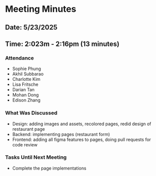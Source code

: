 # Meeting Minutes
## Date: 5/23/2025
## Time: 2:023m - 2:16pm (13 minutes)
### Attendance
- Sophie Phung
- Akhil Subbarao
- Charlotte Kim
- Lisa Fritsche
- Darian Tan
- Mohan Dong
- Edison Zhang
  
### What Was Discussed
- Design: adding images and assets, recolored pages, redid design of restaurant page
- Backend: implementing pages (restaurant form)
- Frontend: adding all figma features to pages, doing pull requests for code review
  
### Tasks Until Next Meeting
- Complete the page implementations
